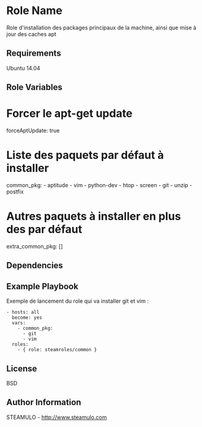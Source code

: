 Role Name
=========

Role d'installation des packages principaux de la machine, ainsi que mise à jour des caches apt

Requirements
------------

Ubuntu 14.04


Role Variables
--------------


  # Forcer le apt-get update
  forceAptUpdate: true
  
  # Liste des paquets par défaut à installer
  common_pkg:
    - aptitude
    - vim
    - python-dev
    - htop
    - screen
    - git
    - unzip
    - postfix
  # Autres paquets à installer en plus des par défaut
  extra_common_pkg: []

Dependencies
------------


Example Playbook
----------------

Exemple de lancement du role qui va installer git et vim :

    - hosts: all
      become: yes
      vars:
        - common_pkg:
          - git
          - vim
      roles:
        - { role: steamroles/common }

License
-------

BSD

Author Information
------------------

STEAMULO - http://www.steamulo.com